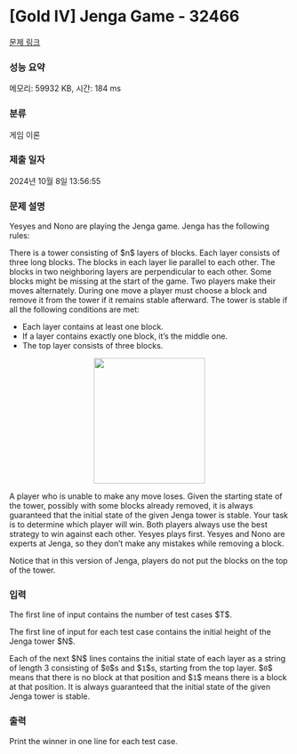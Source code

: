 # [Gold IV] Jenga Game - 32466 

[문제 링크](https://www.acmicpc.net/problem/32466) 

### 성능 요약

메모리: 59932 KB, 시간: 184 ms

### 분류

게임 이론

### 제출 일자

2024년 10월 8일 13:56:55

### 문제 설명

<p>Yesyes and Nono are playing the Jenga game. Jenga has the following rules:</p>

<p>There is a tower consisting of $n$ layers of blocks. Each layer consists of three long blocks. The blocks in each layer lie parallel to each other. The blocks in two neighboring layers are perpendicular to each other. Some blocks might be missing at the start of the game. Two players make their moves alternately. During one move a player must choose a block and remove it from the tower if it remains stable afterward. The tower is stable if all the following conditions are met:</p>

<ul>
	<li>Each layer contains at least one block.</li>
	<li>If a layer contains exactly one block, it’s the middle one.</li>
	<li>The top layer consists of three blocks.</li>
</ul>

<p style="text-align: center;"><img alt="" src="" style="width: 200px; height: 226px;"></p>

<p>A player who is unable to make any move loses. Given the starting state of the tower, possibly with some blocks already removed, it is always guaranteed that the initial state of the given Jenga tower is stable. Your task is to determine which player will win. Both players always use the best strategy to win against each other. Yesyes plays first. Yesyes and Nono are experts at Jenga, so they don’t make any mistakes while removing a block.</p>

<p>Notice that in this version of Jenga, players do not put the blocks on the top of the tower.</p>

### 입력 

 <p>The first line of input contains the number of test cases $T$.</p>

<p>The first line of input for each test case contains the initial height of the Jenga tower $N$.</p>

<p>Each of the next $N$ lines contains the initial state of each layer as a string of length 3 consisting of $<code>0</code>$s and $<code>1</code>$s, starting from the top layer. $<code>0</code>$ means that there is no block at that position and $<code>1</code>$ means there is a block at that position. It is always guaranteed that the initial state of the given Jenga tower is stable.</p>

### 출력 

 <p>Print the winner in one line for each test case.</p>

